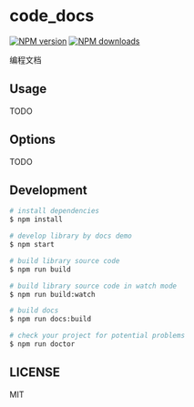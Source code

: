 # code_docs

[![NPM version](https://img.shields.io/npm/v/code_docs.svg?style=flat)](https://npmjs.org/package/code_docs)
[![NPM downloads](http://img.shields.io/npm/dm/code_docs.svg?style=flat)](https://npmjs.org/package/code_docs)

编程文档

## Usage

TODO

## Options

TODO

## Development

```bash
# install dependencies
$ npm install

# develop library by docs demo
$ npm start

# build library source code
$ npm run build

# build library source code in watch mode
$ npm run build:watch

# build docs
$ npm run docs:build

# check your project for potential problems
$ npm run doctor
```

## LICENSE

MIT
